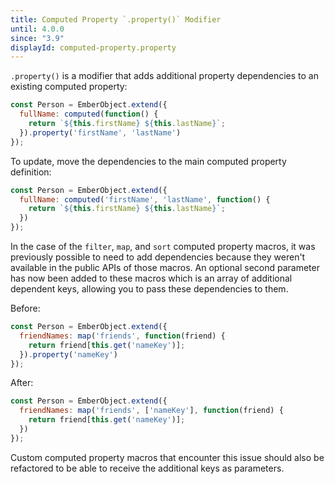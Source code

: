 ```yaml
---
title: Computed Property `.property()` Modifier
until: 4.0.0
since: "3.9"
displayId: computed-property.property
---
```



`.property()` is a modifier that adds additional property dependencies to an
existing computed property:

```js
const Person = EmberObject.extend({
  fullName: computed(function() {
    return `${this.firstName} ${this.lastName}`;
  }).property('firstName', 'lastName')
});
```

To update, move the dependencies to the main computed property definition:

```js
const Person = EmberObject.extend({
  fullName: computed('firstName', 'lastName', function() {
    return `${this.firstName} ${this.lastName}`;
  })
});
```

In the case of the `filter`, `map`, and `sort` computed property macros, it was
previously possible to need to add dependencies because they weren't available
in the public APIs of those macros. An optional second parameter has now been
added to these macros which is an array of additional dependent keys, allowing
you to pass these dependencies to them.

Before:

```js
const Person = EmberObject.extend({
  friendNames: map('friends', function(friend) {
    return friend[this.get('nameKey')];
  }).property('nameKey')
});
```

After:

```js
const Person = EmberObject.extend({
  friendNames: map('friends', ['nameKey'], function(friend) {
    return friend[this.get('nameKey')];
  })
});
```

Custom computed property macros that encounter this issue should also be
refactored to be able to receive the additional keys as parameters.
